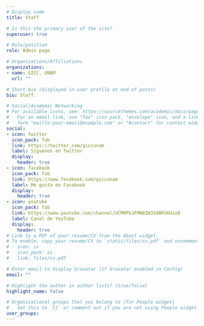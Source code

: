 ```yaml
---
# Display name
title: Staff

# Is this the primary user of the site?
superuser: true

# Role/position
role: Admin page

# Organizations/Affiliations
organizations:
- name: GICC, UNAM
  url: ""

# Short bio (displayed in user profile at end of posts)
bio: Staff.

# Social/Academic Networking
# For available icons, see: https://sourcethemes.com/academic/docs/page-builder/#icons
#   For an email link, use "fas" icon pack, "envelope" icon, and a link in the
#   form "mailto:your-email@example.com" or "#contact" for contact widget.
social:
- icon: twitter
  icon_pack: fab
  link: https://twitter.com/giccunam
  label: Síguenos en Twitter
  display:
    header: true
- icon: facebook
  icon_pack: fab
  link: https://www.facebook.com/giccunam
  label: Me gusta en Facebook
  display:
    header: true
- icon: youtube
  icon_pack: fab
  link: https://www.youtube.com/channel/UCM0PkJFMN8ZW3S8BRSKUioQ
  label: Canal de YouTube
  display:
    header: true
# Link to a PDF of your resume/CV from the About widget.
# To enable, copy your resume/CV to `static/files/cv.pdf` and uncomment the lines below.
# - icon: cv
#   icon_pack: ai
#   link: files/cv.pdf

# Enter email to display Gravatar (if Gravatar enabled in Config)
email: ""

# Highlight the author in author lists? (true/false)
highlight_name: false

# Organizational groups that you belong to (for People widget)
#   Set this to `[]` or comment out if you are not using People widget.
user_groups:
---
```

